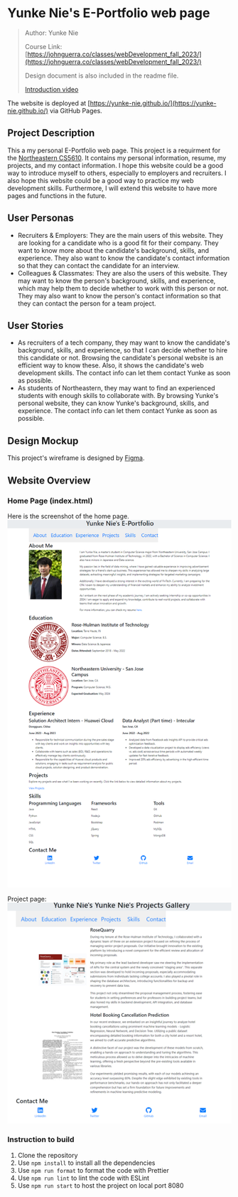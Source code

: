 # Yunke Nie's E-Portfolio web page

> Author: Yunke Nie
> 
> Course Link: [https://johnguerra.co/classes/webDevelopment_fall_2023/](https://johnguerra.co/classes/webDevelopment_fall_2023/)
> 
> Design document is also included in the readme file.
> 
> [Introduction video](https://northeastern.hosted.panopto.com/Panopto/Pages/Viewer.aspx?id=5c10bafc-9b4c-43fc-8029-b08300996236)

The website is deployed at [https://yunke-nie.github.io/](https://yunke-nie.github.io/) via GitHub Pages.

## Project Description

This a my personal E-Portfolio web page. This project is a requirment for the [Northeastern CS5610](https://johnguerra.co/classes/webDevelopment_fall_2023/). It contains my personal information, resume, my projects, and my contact information. I hope this website could be a good way to introduce myself to others, especially to employers and recruiters. I also hope this website could be a good way to practice my web development skills. Furthermore, I will extend this website to have more pages and functions in the future.

## User Personas

- Recruiters & Employers: They are the main users of this website. They are looking for a candidate who is a good fit for their company. They want to know more about the candidate's background, skills, and experience. They also want to know the candidate's contact information so that they can contact the candidate for an interview.
- Colleagues & Classmates: They are also the users of this website. They may want to know the person's background, skills, and experience, which may help them to decide whether to work with this person or not. They may also want to know the person's contact information so that they can contact the person for a team project.

## User Stories
- As recruiters of a tech company, they may want to know the candidate's background, skills, and experience, so that I can decide whether to hire this candidate or not. Browsing the candidate's personal website is an efficient way to know these. Also, it shows the candidate's web development skills. The contact info can let them contact Yunke as soon as possible.
- As students of Northeastern, they may want to find an experienced students with enough skills to collaborate with. By browsing Yunke's personal website, they can know Yunke's background, skills, and experience. The contact info can let them contact Yunke as soon as possible.

## Design Mockup
This project's wireframe is designed by [Figma](https://www.figma.com/file/IqNDHDPHoxDejVxiUfLzHb/Untitled?type=whiteboard&node-id=0%3A1&t=Q4XuxI0LIa5DZk6O-1). 

## Website Overview

### Home Page (index.html)

Here is the screenshot of the home page. 
![screenshot](./docs/Screenshot.png)

Project page:
![project_gallery](./docs/projects_screenshot.png)

### Instruction to build

1. Clone the repository
2. Use `npm install` to install all the dependencies
3. Use `npm run format` to format the code with Prettier
4. Use `npm run lint` to lint the code with ESLint
5. Use `npm run start` to host the project on local port 8080
   